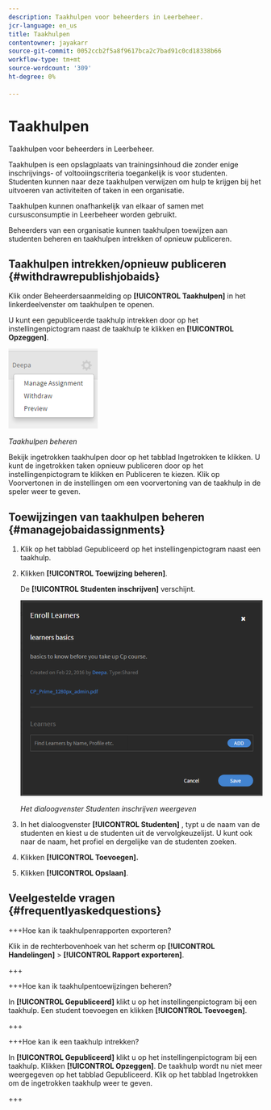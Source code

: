 ```yaml
---
description: Taakhulpen voor beheerders in Leerbeheer.
jcr-language: en_us
title: Taakhulpen
contentowner: jayakarr
source-git-commit: 0052ccb2f5a8f9617bca2c7bad91c0cd18338b66
workflow-type: tm+mt
source-wordcount: '309'
ht-degree: 0%

---
```




# Taakhulpen

Taakhulpen voor beheerders in Leerbeheer.

Taakhulpen is een opslagplaats van trainingsinhoud die zonder enige inschrijvings- of voltooiingscriteria toegankelijk is voor studenten. Studenten kunnen naar deze taakhulpen verwijzen om hulp te krijgen bij het uitvoeren van activiteiten of taken in een organisatie.

Taakhulpen kunnen onafhankelijk van elkaar of samen met cursusconsumptie in Leerbeheer worden gebruikt.

Beheerders van een organisatie kunnen taakhulpen toewijzen aan studenten beheren en taakhulpen intrekken of opnieuw publiceren.

## Taakhulpen intrekken/opnieuw publiceren {#withdrawrepublishjobaids}

Klik onder Beheerdersaanmelding op **[!UICONTROL Taakhulpen]** in het linkerdeelvenster om taakhulpen te openen.

U kunt een gepubliceerde taakhulp intrekken door op het instellingenpictogram naast de taakhulp te klikken en **[!UICONTROL Opzeggen]**.

![](assets/withdraw-job-aids-admin.png)

*Taakhulpen beheren*

Bekijk ingetrokken taakhulpen door op het tabblad Ingetrokken te klikken. U kunt de ingetrokken taken opnieuw publiceren door op het instellingenpictogram te klikken en Publiceren te kiezen. Klik op Voorvertonen in de instellingen om een voorvertoning van de taakhulp in de speler weer te geven.

## Toewijzingen van taakhulpen beheren {#managejobaidassignments}

1. Klik op het tabblad Gepubliceerd op het instellingenpictogram naast een taakhulp.


1. Klikken **[!UICONTROL Toewijzing beheren]**.

   De **[!UICONTROL Studenten inschrijven]** verschijnt.

   ![](assets/enroll-learners-job-aids.png)

   *Het dialoogvenster Studenten inschrijven weergeven*

1. In het dialoogvenster **[!UICONTROL Studenten]** , typt u de naam van de studenten en kiest u de studenten uit de vervolgkeuzelijst. U kunt ook naar de naam, het profiel en dergelijke van de studenten zoeken.
1. Klikken **[!UICONTROL Toevoegen].**
1. Klikken **[!UICONTROL Opslaan]**.

## Veelgestelde vragen {#frequentlyaskedquestions}

+++Hoe kan ik taakhulpenrapporten exporteren?

Klik in de rechterbovenhoek van het scherm op **[!UICONTROL Handelingen]** > **[!UICONTROL Rapport exporteren]**.

+++

+++Hoe kan ik taakhulpentoewijzingen beheren?

In **[!UICONTROL Gepubliceerd]** klikt u op het instellingenpictogram bij een taakhulp. Een student toevoegen en klikken **[!UICONTROL Toevoegen]**.

+++

+++Hoe kan ik een taakhulp intrekken?

In **[!UICONTROL Gepubliceerd]** klikt u op het instellingenpictogram bij een taakhulp. Klikken **[!UICONTROL Opzeggen]**. De taakhulp wordt nu niet meer weergegeven op het tabblad Gepubliceerd. Klik op het tabblad Ingetrokken om de ingetrokken taakhulp weer te geven.

+++
